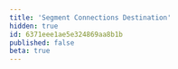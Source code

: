 ```yaml
---
title: 'Segment Connections Destination'
hidden: true
id: 6371eee1ae5e324869aa8b1b
published: false
beta: true
---
```

